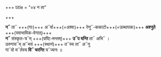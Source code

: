 +++
title = "०४ न ता"

+++

**न᳓** ता᳓ +++(गाः)+++ अ᳓र्वा+++(=अश्वः)+++ रेणु᳓-ककाटो+++(=उत्थापकः)+++ **अश्नुते** +++(स्वाभाविक-वेगात्)+++  
**न᳓** संस्कृत-त्र᳓म् +++(यष्टि-मन्तम्)+++ **उ᳓प यन्ति** ता᳓ अभि᳓ ।  
उरुगाय᳓म् अ᳓भयं +++(स्थानं)+++ त᳓स्य ता᳓ अ᳓नु  
गा᳓वो म᳓र्तस्य **वि᳓ चरन्ति** य᳓ज्वनः ॥
